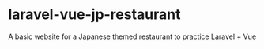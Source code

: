 # laravel-vue-jp-restaurant
A basic website for a Japanese themed restaurant to practice Laravel + Vue

